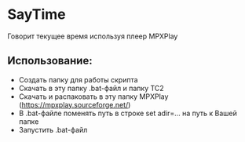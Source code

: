 # SayTime
Говорит текущее время используя плеер MPXPlay
## Использование:
* Создать папку для работы скрипта
* Скачать в эту папку .bat-файл и папку TC2
* Скачать и распаковать в эту папку MPXPlay (https://mpxplay.sourceforge.net/)
* В .bat-файле поменять путь в строке set adir=... на путь к Вашей папке
* Запустить .bat-файл
